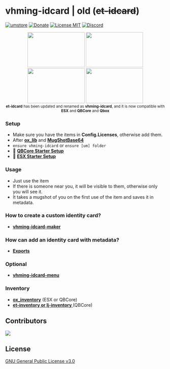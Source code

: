 # vhming-idcard | old (~~et-idcard~~)
[![umstore](https://cdn.discordapp.com/attachments/715130970294059088/1044857362617470986/Baslksz-3.png)](https://uyuyorumstore.com)
[![Donate](https://cdn.discordapp.com/attachments/715130970294059088/1044848075996405820/coffee.png)](https://www.buymeacoffee.com/umcof)
[![License MIT](https://cdn.discordapp.com/attachments/715130970294059088/1044845854508449822/license.png)](https://choosealicense.com/licenses/gpl-3.0/)
[![Discord](https://cdn.discordapp.com/attachments/715130970294059088/1044855172494532628/discord.png)](https://discord.gg/cf6wkBFeYV)


<p align="center">
<img width="180" height="110" src="https://cdn.discordapp.com/attachments/1016069609897595011/1093324949227327529/identity.png">
<img width="180" height="110" src="https://cdn.discordapp.com/attachments/1016069609897595011/1093324948942106674/driverlicense.png">
<img width="180" height="110" src="https://cdn.discordapp.com/attachments/1016069609897595011/1093324949466394684/lawyerpass.png">
<img width="180" height="110" src="https://cdn.discordapp.com/attachments/1016069609897595011/1093324949692878869/weapon_license.png"><br>
 <sup><b>et-idcard</b> has been updated and renamed as <b>vhming-idcard</b>, and it is now compatible with <b>ESX</b> and </b><b>QBCore</b> and <b>Qbox</b></sup> 
</p>


### Setup
* Make sure you have the items in **Config.Licenses**, otherwise add them.
* After **[ox_lib](https://github.com/overextended/ox_lib/releases)** and **[MugShotBase64](https://github.com/BaziForYou/MugShotBase64)** 
* `ensure vhming-idcard` or `ensure [um] folder`
* 📄 **[QBCore Starter Setup](https://alp1x.github.io/vhming-idcard/Starter%20Setup/qbcore)**
* 📄 **[ESX Starter Setup](https://alp1x.github.io/vhming-idcard/Starter%20Setup/esx)**

### Usage
* Just use the item
* If there is someone near you, it will be visible to them, otherwise only you will see it.
* It takes a mugshot of you on the first use of the item and saves it in metadata.

### How to create a custom identity card?
* **[vhming-idcard-maker](https://alp1x.github.io/vhming-idcard-maker/)**

### How can add an identity card with metadata?
* **[Exports](https://alp1x.github.io/vhming-idcard/exports)**

### Optional
* **[vhming-idcard-menu](https://github.com/alp1x/vhming-idcard-menu)**

### Inventory
* **[ox_inventory](https://github.com/overextended/ox_inventory/releases)** (ESX or QBCore)
* **[et-inventory or lj-inventory ](https://github.com/qbcore-framework/et-inventory)** (QBCore)



## Contributors 
<a href="https://github.com/alp1x/vhming-idcard/graphs/contributors">
  <img src="https://contrib.rocks/image?repo=alp1x/vhming-idcard" />
</a>

## License
[GNU General Public License v3.0](https://choosealicense.com/licenses/gpl-3.0/)
